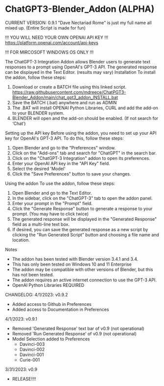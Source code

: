 # ChatGPT3-Blender_Addon (ALPHA)
CURRENT VERSION: 0.9.1
"Dave Nectariad Rome" is just my full name all mixed up. (Entire Script is made for fun)

!!! YOU WILL NEED YOUR OWN OPENAI API KEY !!!
https://platform.openai.com/account/api-keys

!!! FOR MIRCOSOFT WINDOWS OS ONLY !!!


The ChatGPT-3 Integration Addon allows Blender users to generate text responses to a prompt using OpenAI's GPT-3 API. The generated response can be displayed in the Text Editor. (results may vary)
Installation
To install the addon, follow these steps:

1. Download or create a BATCH file using this linked script. https://raw.githubusercontent.com/mdreece/ChatPGT3-Blender_Addon/main/chat_gpt3_addon_INSTALL.bat
2. Save the BATCH (.bat) anywhere and run as ADMIN
3. The .BAT will install OPENAI Python Libraries, CURL and add the add-on to your BLENDER system. 
4. BLENDER will open and the add-on should be enabled. (If not search for ‘Chat’)


Setting up the API key
Before using the addon, you need to set up your API key for OpenAI's GPT-3 API. To do this, follow these steps:

1. Open Blender and go to the "Preferences" window.
2. Click on the "Add-ons" tab and search for "ChatGPT" in the search bar.
3. Click on the "ChatGPT-3 Integration" addon to open its preferences.
4. Enter your OpenAI API key in the "API Key" field.
5. Select the desired 'Model'
6. Click the "Save Preferences" button to save your changes.
    
    
Using the addon
To use the addon, follow these steps:

1. Open Blender and go to the Text Editor.
2. In the sidebar, click on the "ChatGPT-3" tab to open the addon panel.
3. Enter your prompt in the "Prompt" field.
4. Click the "Generate Response" button to generate a response to your prompt. (You may have to click twice)
5. The generated response will be displayed in the "Generated Response" field as a multi-line text box.
6. If desired, you can save the generated response as a new script by clicking the "Run Generated Script" button and choosing a file name and location.
    
    
Notes
 - The addon has been tested with Blender version 3.4.1 and 3.4.
 - This has only been tested on Windows 10 and 11 Enterprise
 - The addon may be compatible with other versions of Blender, but this has not been tested.
 - The addon requires an active internet connection to use the GPT-3 API.
 - OpenAI Python Libraries REQUIRED











CHANGELOG:
4/1/2023: v0.9.2
 - Added access to Github in Preferences
 - Added access to Documentation in Preferences
 

4/1/2023: v0.9.1
 - Removed 'Generated Response' text bar of v0.9 (not operational)
 - Removed 'Run Generated Response' of v0.9 (not operational)
 - Model Selection added to Preferences
    - Davinci-003
    - Davinci-002
    - Davinci-001
    - Curie-001
 

3/31/2023: v0.9
 - RELEASE!!!!
